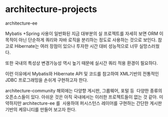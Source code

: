 # architecture-projects

architecture-ee

Mybatis +Spring 사용이 일반화된 지금 대부분의 실 프로젝트를 자세히 보면 ORM 이 목적이 아닌 단순하게 쿼리와 자바 로직을 분리하는 정도로 사용하는 것으로 보인다. 
참고로 Hibernate는 여러 장점이 있으나 투자한 시간 대비 성능적으로 너무 실망스러웠다.

또한 국내의 특성상 변경가능성 역시 높기 때문에 실시간 쿼리 적용 환경이 필요하다.

이런 이유에서 Mybatis와 Hibernate API 및 코드를 참고하여 XML기반의 전통적인 JDBC 프로그래밍을 손쉬게 구현하고자 한다. 


architecture-community
해외에는 다양향 게시판, 그룹웨어, 포털 등  다양한 종류의 오픈소스들이 있다. 아쉬운 것은 아직 국내에서는 이러한 프로젝트들이 없는 것 같아.
미약하지만 architecture-ee 를  사용하여 퍼시스턴스 레이어를 구현하는 간단한 게시판 기반의 케뮤니티를 만들어 보고자 한다.

